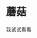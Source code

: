 <!DOCTYPE html>
<html lang="en">
<head>
    <meta charset="UTF-8">
    <title>蘑菇の个人网站</title>
</head>
<body>
<h1>蘑菇</h1>
<p>我试试看看</p>
</body>
</html>
